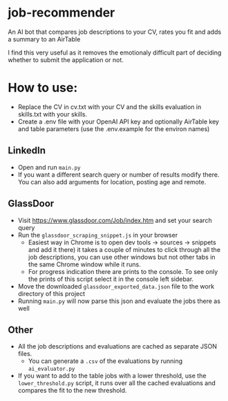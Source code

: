 # job-recommender
An AI bot that compares job descriptions to your CV, rates you fit and adds a summary to an AirTable

I find this very useful as it removes the emotionaly difficult part of deciding whether to submit the application or not.

# How to use:
- Replace the CV in cv.txt with your CV and the skills evaluation in skills.txt with your skills.
- Create a .env file with your OpenAI API key and optionally AirTable key and table parameters (use the .env.example for the environ names)

## LinkedIn
- Open and run `main.py`
- If you want a different search query or number of results modify there.
You can also add arguments for location, posting age and remote.

## GlassDoor
- Visit https://www.glassdoor.com/Job/index.htm and set your search query 
- Run the `glassdoor_scraping_snippet.js` in your browser
  - Easiest way in Chrome is to open dev tools -> sources -> snippets and add it there) it takes a couple of minutes to click through all the job descriptions, you can use other windows but not other tabs in the same Chrome window while it runs.
  - For progress indication there are prints to the console. To see only the prints of this script select it in the console left sidebar.
- Move the downloaded `glassdoor_exported_data.json` file to the work directory of this project
- Running `main.py` will now parse this json and evaluate the jobs there as well

## Other
- All the job descriptions and evaluations are cached as separate JSON files.
  - You can generate a `.csv` of the evaluations by running `ai_evaluator.py`
- If you want to add to the table jobs with a lower threshold, use the `lower_threshold.py` script, it runs over all the cached evaluations and compares the fit to the new threshold.